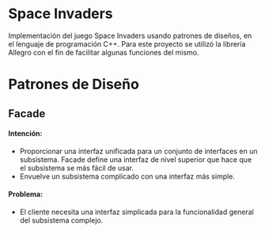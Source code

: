 # Space Invaders
Implementación del juego Space Invaders usando patrones de diseños, en el lenguaje de programación C++. Para este proyecto se utilizó la librería Allegro con el fin de facilitar algunas funciones del mismo. 

# Patrones de Diseño
## Facade
#### Intención: 
* Proporcionar una interfaz unificada para un conjunto de interfaces en un subsistema. Facade define una interfaz de nivel superior que hace que el subsistema se más fácil de usar.
* Envuelve un subsistema complicado con una interfaz más simple.
#### Problema:
* El cliente necesita una interfaz simplicada para la funcionalidad general del subsistema complejo.



